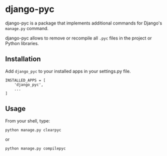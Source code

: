 django-pyc
==========

django-pyc is a package that implements additional commands for Django's
`manage.py` command.

django-pyc allows to remove or recompile all `.pyc` files in the project
or Python libraries.


Installation
------------

Add `django_pyc` to your installed apps in your settings.py file.

    INSTALLED_APPS = [
        'django_pyc',
        ...
    ]


Usage
-----

From your shell, type:

    python manage.py clearpyc

or

    python manage.py compilepyc
